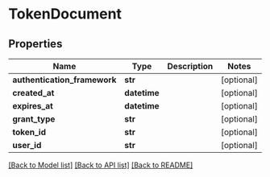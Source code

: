 # TokenDocument

## Properties
Name | Type | Description | Notes
------------ | ------------- | ------------- | -------------
**authentication_framework** | **str** |  | [optional] 
**created_at** | **datetime** |  | [optional] 
**expires_at** | **datetime** |  | [optional] 
**grant_type** | **str** |  | [optional] 
**token_id** | **str** |  | [optional] 
**user_id** | **str** |  | [optional] 

[[Back to Model list]](../README.md#documentation-for-models) [[Back to API list]](../README.md#documentation-for-api-endpoints) [[Back to README]](../README.md)

